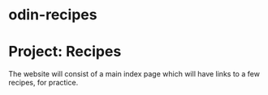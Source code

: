 # odin-recipes

# Project: Recipes

The website will consist of a main index page which will have links to a few recipes,  for practice.
